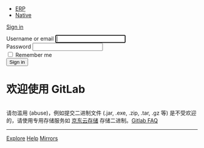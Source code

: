 <!DOCTYPE html>
<html class="devise-layout-html">
<head prefix="og: http://ogp.me/ns#">
<meta charset="utf-8">
<meta content="IE=edge" http-equiv="X-UA-Compatible">
<meta content="object" property="og:type">
<meta content="GitLab" property="og:site_name">
<meta content="Sign in" property="og:title">
<meta content="欢迎使用 GitLab" property="og:description">
<meta content="http://git.jd.com/assets/gitlab_logo-7ae504fe4f68fdebb3c2034e36621930cd36ea87924c11ff65dbcb8ed50dca58.png" property="og:image">
<meta content="64" property="og:image:width">
<meta content="64" property="og:image:height">
<meta content="http://git.jd.com/users/sign_in" property="og:url">
<meta content="summary" property="twitter:card">
<meta content="Sign in" property="twitter:title">
<meta content="欢迎使用 GitLab" property="twitter:description">
<meta content="http://git.jd.com/assets/gitlab_logo-7ae504fe4f68fdebb3c2034e36621930cd36ea87924c11ff65dbcb8ed50dca58.png" property="twitter:image">

<title>Sign in · GitLab</title>
<meta content="欢迎使用 GitLab" name="description">
<link rel="shortcut icon" type="image/x-icon" href="/assets/favicon-075eba76312e8421991a0c1f89a89ee81678bcde72319dd3e8047e2a47cd3a42.ico" id="favicon" />
<link rel="stylesheet" media="all" href="/assets/application-cc0a1f840e71333912a2bf0087f516ff1e7f337dd34db8e1244a57c1e4e46a8c.css" />
<link rel="stylesheet" media="print" href="/assets/print-74b3d49adeaada27337e759b75a34af7cf3d80051de91d60d40570f5a382e132.css" />


<script>
//<![CDATA[
window.gon={};gon.api_version="v4";gon.default_avatar_url="http:\/\/git.jd.com\/assets\/no_avatar-849f9c04a3a0d0cea2424ae97b27447dc64a7dbfae83c036c45b403392f0e8ba.png";gon.max_file_size=10;gon.asset_host=null;gon.webpack_public_path="\/assets\/webpack\/";gon.relative_url_root="";gon.shortcuts_path="\/help\/shortcuts";gon.user_color_scheme="white";gon.katex_css_url="\/assets\/katex-dc07578acd203b2dd73a8c78cdb8dcb79144ba11a23749d80904496b7ff8a650.css";gon.katex_js_url="\/assets\/katex-04bcf56379fcda0ee7c7a63f71d0fc15ffd2e014d017cd9d51fd6554dfccf40a.js";gon.sentry_dsn="http:\/\/7bc8000a923c407aa27c56ecef5d19df@j-sentry.jd.com\/8";gon.gitlab_url="http:\/\/git.jd.com";gon.revision="af60a6c";gon.gitlab_logo="\/assets\/gitlab_logo-7ae504fe4f68fdebb3c2034e36621930cd36ea87924c11ff65dbcb8ed50dca58.png";gon.sprite_icons="\/assets\/icons-76c4a61a43b91bb8e4cde6ba509e3919850e80bc83382ff1f8bce2ef19a1b33f.svg";
//]]>
</script>

<script src="/assets/webpack/webpack_runtime.42b41f7296ac218b8f13.bundle.js" defer="defer"></script>
<script src="/assets/webpack/common.6f239be7166c827d3505.bundle.js" defer="defer"></script>
<script src="/assets/webpack/main.d38da9dc9a9020141727.bundle.js" defer="defer"></script>
<script src="/assets/webpack/raven.c94699aec8e665da5599.bundle.js" defer="defer"></script>



<meta name="csrf-param" content="authenticity_token" />
<meta name="csrf-token" content="yvB1g4igqtuNoBGjyxDyDE3OWqZRffkMP2agU+nQdvPMQNHpBd3U9wxxbNyu3xNH1Xuty/bl8M1iOyMxYJ0C0Q==" />
<meta content="origin-when-cross-origin" name="referrer">
<meta content="width=device-width, initial-scale=1, maximum-scale=1" name="viewport">
<meta content="#474D57" name="theme-color">
<link rel="apple-touch-icon" type="image/x-icon" href="/assets/touch-icon-iphone-5a9cee0e8a51212e70b90c87c12f382c428870c0ff67d1eb034d884b78d2dae7.png" />
<link rel="apple-touch-icon" type="image/x-icon" href="/assets/touch-icon-ipad-a6eec6aeb9da138e507593b464fdac213047e49d3093fc30e90d9a995df83ba3.png" sizes="76x76" />
<link rel="apple-touch-icon" type="image/x-icon" href="/assets/touch-icon-iphone-retina-72e2aadf86513a56e050e7f0f2355deaa19cc17ed97bbe5147847f2748e5a3e3.png" sizes="120x120" />
<link rel="apple-touch-icon" type="image/x-icon" href="/assets/touch-icon-ipad-retina-8ebe416f5313483d9c1bc772b5bbe03ecad52a54eba443e5215a22caed2a16a2.png" sizes="152x152" />
<link color="rgb(226, 67, 41)" href="/assets/logo-d36b5212042cebc89b96df4bf6ac24e43db316143e89926c0db839ff694d2de4.svg" rel="mask-icon">
<meta content="/assets/msapplication-tile-1196ec67452f618d39cdd85e2e3a542f76574c071051ae7effbfde01710eb17d.png" name="msapplication-TileImage">
<meta content="#30353E" name="msapplication-TileColor">



</head>

<body class="ui_charcoal login-page application navless" data-page="sessions:new">
<div class="page-wrap">
<header class="navbar navbar-fixed-top navbar-empty">
<div class="container">
<div class="center-logo">
<img data-src="/uploads/-/system/appearance/header_logo/1/joy.png" class=" lazy" src="data:image/gif;base64,R0lGODlhAQABAAAAACH5BAEKAAEALAAAAAABAAEAAAICTAEAOw==" />
</div>
</div>
</header>


<div class="container navless-container">
<div class="content">
<div class="flash-container flash-container-page">
</div>

<div class="row">
<div class="col-sm-5 pull-right new-session-forms-container">
<div>
<ul class="nav-links new-session-tabs nav-tabs" role="tablist">
<li class="active" role="presentation">
<a data-toggle="tab" href="#erp-pane" role="tab">ERP</a>
</li>
<li role="presentation">
<a data-toggle="tab" href="#login-pane" role="tab">Native</a>
</li>
</ul>

<div class="tab-content">
<div class="login-box tab-pane active" id="erp-pane" role="tabpanel">
<div class="login-body" style="height: 30px">
<div>
<a class="col-xs-12 btn btn-new" href="http://ssa.jd.com/sso/login?returnUrl=http://git.jd.com/users/jd_erp_callback">Sign in</a>
</div>
</div>
</div>
<div class="login-box tab-pane" id="login-pane" role="tabpanel">
<div class="login-body">
<form class="new_user gl-show-field-errors" aria-live="assertive" id="new_user" action="/users/sign_in" accept-charset="UTF-8" method="post"><input name="utf8" type="hidden" value="&#x2713;" /><input type="hidden" name="authenticity_token" value="1Qin57cFjR+rDn0Lt2SKuyXrLVNZqmWyVwU7ufcRSnPTuAONOnjzMyrfAHTSq2vwvV7aPv4ybHMKWLjbflw+UQ==" /><div class="form-group">
<label for="user_login">Username or email</label>
<input class="form-control top" autofocus="autofocus" autocapitalize="off" autocorrect="off" required="required" title="This field is required." type="text" name="user[login]" id="user_login" />
</div>
<div class="form-group">
<label for="user_password">Password</label>
<input class="form-control bottom" required="required" title="This field is required." type="password" name="user[password]" id="user_password" />
</div>
<div class="remember-me checkbox">
<label for="user_remember_me">
<input name="user[remember_me]" type="hidden" value="0" /><input class="remember-me-checkbox" type="checkbox" value="1" name="user[remember_me]" id="user_remember_me" />
<span>Remember me</span>
</label>
</div>
<div class="submit-container move-submit-down">
<input type="submit" name="commit" value="Sign in" class="btn btn-danger" />
</div>
</form>
</div>
</div>

</div>
</div>

</div>
<div class="col-sm-7 brand-holder pull-left">
<h1>
欢迎使用  GitLab
</h1>
<img data-src="/uploads/-/system/appearance/logo/1/logo_640x231.jpg" class=" lazy" src="data:image/gif;base64,R0lGODlhAQABAAAAACH5BAEKAAEALAAAAAABAAEAAAICTAEAOw==" />

<p dir="auto">请勿滥用 (abuse)，例如提交二进制文件 (.jar, .exe, .zip, .tar, .gz 等) 是不受欢迎的，请使用专用存储服务如  <a href="http://oss.jd.com/" rel="nofollow noreferrer noopener" target="_blank">京东云存储</a> 存储二进制。<a href="http://cf.jd.com/display/Tools/Gitlab+FAQ" rel="nofollow noreferrer noopener" target="_blank">Gitlab FAQ</a></p>
</div>
</div>
</div>
</div>
<hr class="footer-fixed">
<div class="container footer-container">
<div class="footer-links">
<a href="/explore">Explore</a>
<a href="/help">Help</a>
<a href="http://mirrors.jd.com/">Mirrors</a>
</div>
</div>
</div>
</body>
</html>
